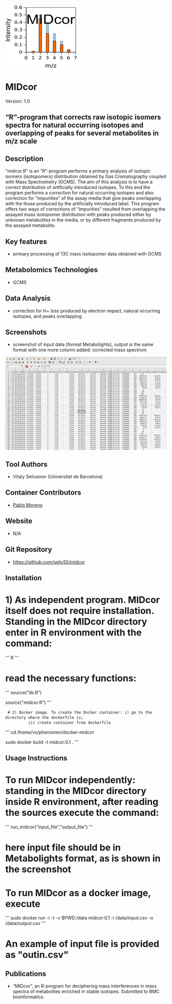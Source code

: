 ![Logo](text4217.png)

# MIDcor
Version: 1.0
## “R”-program that corrects raw isotopic isomers spectra for natural occurring isotopes and overlapping of peaks for several metabolites in m/z scale

## Description

“midcor.R” is an “R”-program performs a primary analysis of isotopic isomers (isotopomers) distribution obtained by Gas Cromatography coupled with Mass Spectrometry (GCMS). The aim of this analysis is to have a correct distribution of artificially introduced isotopes. To this end the program performs a correction for natural occurring isotopes and also correction for “impurities” of the assay media that give peaks overlapping with the those produced by the artificially introduced label. This program offers two ways of corrections of “impurities” resulted from overlapping the assayed mass isotopomer distribution with peaks produced either by unknown metabolites in the media, or by different fragments produced by the assayed metabolite. 

## Key features

- primary processing of 13C mass isotopomer data obtained with GCMS

## Metabolomics Technologies

- GCMS

## Data Analysis

- correction for H+ loss produced by electron impact, natural occurring isotopes, and peaks overlapping

## Screenshots

- screenshot of input data (format Metabolights), output is the same format with one more column added: corrected mass spectrum

![screenshot](Screenshot.png)

## Tool Authors

- Vitaly Selivanov (Universitat de Barcelona)

## Container Contributors

- [Pablo Moreno](EBI)

## Website

- N/A

## Git Repository

- https://github.com/seliv55/midcor

## Installation

 # 1) As independent program. MIDcor itself does not require installation. Standing in the MIDcor directory enter in R environment with the command:
  
'''  R '''
  
  # read the necessary functions:
  
'''
source("lib.R")
  
source("midcor.R")
'''
  
  
     # 2) Docker image. To create the Docker container: i) go to the directory where the dockerfile is;
              ii) create container from dockerfile
''' 
cd /home/vs/phenomen/docker-midcor
     
sudo docker build -t midcor:0.1 .
'''

## Usage Instructions

 # To run MIDcor independently: standing in the MIDcor directory inside R environment, after reading the sources execute the command:
 
 ''' run_midcor("input_file","output_file")  '''
 
 # here input file should be in Metabolights format, as is shown in the screenshot
 
 # To run MIDcor as a docker image, execute
 
 '''  sudo docker run -i -t -v $PWD:/data midcor:0.1 -i /data/input.csv -o /data/output.csv '''

 # An example of input file is provided as "outin.csv"

## Publications
- “MIDcor”, an R-program for deciphering mass interferences in mass spectra of metabolites enriched in stable isotopes. Submitted to BMC bioinformatics.
